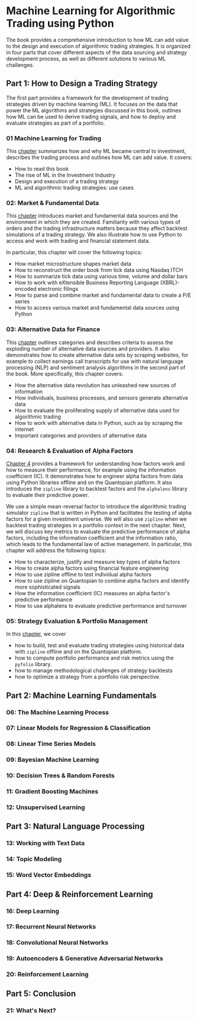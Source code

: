 # Machine Learning for Algorithmic Trading using Python

The book provides a comprehensive introduction to how ML can add value to the design and execution of algorithmic trading strategies. It is organized in four parts that cover different aspects of the data sourcing and strategy development process, as well as different solutions to various ML challenges.

## Part 1: How to Design a Trading Strategy

The first part provides a framework for the development of trading strategies driven by machine learning (ML). It focuses on the data that power the ML algorithms and strategies discussed in this book, outlines how ML can be used to derive trading signals, and how to deploy and evaluate strategies as part of a portfolio.

### 01 Machine Learning for Trading

This [chapter](01_machine_learning_for_trading) summarizes how and why ML became central to investment, describes the trading process and outlines how ML can add value. It covers:

- How to read this book
- The rise of ML in the Investment Industry 
- Design and execution of a trading strategy
- ML and algorithmic trading strategies: use cases

### 02: Market & Fundamental Data

This [chapter](02_market_and_fundamental_data) introduces market and fundamental data sources and the environment in which they are created. Familiarity with various types of orders and the trading infrastructure matters because they affect backtest simulations of a trading strategy. We also illustrate how to use Python to access and work with trading and financial statement data. 

In particular, this chapter will cover the following topics:
- How market microstructure shapes market data
- How to reconstruct the order book from tick data using Nasdaq ITCH 
- How to summarize tick data using various time, volume and dollar bars
- How to work with eXtensible Business Reporting Language (XBRL)-encoded electronic filings
- How to parse and combine market and fundamental data to create a P/E series
- How to access various market and fundamental data sources using Python


### 03: Alternative Data for Finance

This [chapter](02_market_and_fundamental_data) outlines categories and describes criteria to assess the exploding number of alternative data sources and providers. It also demonstrates how to create alternative data sets by scraping websites, for example to collect earnings call transcripts for use with natural language processing (NLP) and sentiment analysis algorithms in the second part of the book. More specifically, this chapter covers:

- How the alternative data revolution has unleashed new sources of information
- How individuals, business processes, and sensors generate alternative data
- How to evaluate the proliferating supply of alternative data used for algorithmic trading
- How to work with alternative data in Python, such as by scraping the internet
- Important categories and providers of alternative data

### 04: Research & Evaluation of Alpha Factors

[Chapter 4](04_alpha_factor_research) provides a framework for understanding how factors work and how to measure their performance, for example using the information coefficient (IC). It demonstrates how to engineer alpha factors from data using Python libraries offline and on the Quantopian platform. It also introduces the `zipline` library to backtest factors and the `alphalens` library to evaluate their predictive power.

We use a simple mean-reversal factor to introduce the algorithmic trading simulator `zipline` that is written in Python and facilitates the testing of alpha factors for a given investment universe. We will also use `zipline` when we backtest trading strategies in a portfolio context in the next chapter. Next, we will discuss key metrics to evaluate the predictive performance of alpha factors, including the information coefficient and the information ratio, which leads to the fundamental law of active management. In particular, this chapter will address the following topics:

- How to characterize, justify and measure key types of alpha factors
- How to create alpha factors using financial feature engineering
- How to use zipline offline to test individual alpha factors
- How to use zipline on Quantopian to combine alpha factors and identify more sophisticated signals
- How the information coefficient (IC) measures an alpha factor's predictive performance
- How to use alphalens to evaluate predictive performance and turnover
 

### 05: Strategy Evaluation & Portfolio Management

In this [chapter](05_strategy_evaluation), we cover 
- how to build, test and evaluate trading strategies using historical data with `zipline` offline and on the Quantopian platform. 
- how to compute portfolio performance and risk metrics using the `pyfolio` library. 
- how to manage methodological challenges of strategy backtests 
- how to optimize a strategy from a portfolio risk perspective.


## Part 2: Machine Learning Fundamentals

### 06: The Machine Learning Process
### 07: Linear Models for Regression & Classification
### 08: Linear Time Series Models
### 09: Bayesian Machine Learning
### 10: Decision Trees & Random Forests
### 11: Gradient Boosting Machines
### 12: Unsupervised Learning

## Part 3: Natural Language Processing

### 13:	Working with Text Data
### 14:	Topic Modeling
### 15:	Word Vector Embeddings

## Part 4: Deep & Reinforcement Learning

### 16:	Deep Learning
### 17:	Recurrent Neural Networks
### 18:	Convolutional Neural Networks
### 19:	Autoencoders & Generative Adversarial Networks
### 20:	Reinforcement Learning

## Part 5: Conclusion

### 21:	What's Next?
